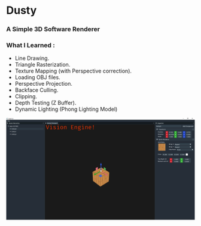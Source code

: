 # Dusty

### A Simple 3D Software Renderer

### What I Learned :
 - Line Drawing.
 - Triangle Rasterization.
 - Texture Mapping (with Perspective correction).
 - Loading OBJ files.
 - Perspective Projection.
 - Backface Culling.
 - Clipping.
 - Depth Testing (Z Buffer).
 - Dynamic Lighting (Phong Lighting Model)
 
 ![PROJECT IMAGE](https://github.com/ProjectElon/Vision/blob/master/ScreenShots/00.PNG)
